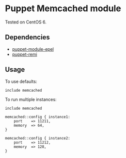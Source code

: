 Puppet Memcached module
==============

Tested on CentOS 6.

Dependencies
--------------
* [puppet-module-epel](https://github.com/stahnma/puppet-module-epel)
* [puppet-remi](https://github.com/lboynton/puppet-remi)

Usage
--------------
To use defaults:

```puppet
include memcached
```

To run multiple instances:

```puppet
include memcached

memcached::config { instance1:
	port	=> 11211,
	memory	=> 64,
}

memcached::config { instance2:
	port	=> 11212,
	memory	=> 128,
}
```
